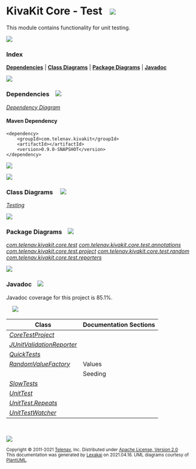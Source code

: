 # KivaKit Core - Test &nbsp;&nbsp;![](https://www.kivakit.org/images/gears-40.png)

This module contains functionality for unit testing.

![](https://www.kivakit.org/images/horizontal-line.png)

### Index



[**Dependencies**](#dependencies) | [**Class Diagrams**](#class-diagrams) | [**Package Diagrams**](#package-diagrams) | [**Javadoc**](#javadoc)

![](https://www.kivakit.org/images/horizontal-line.png)

### Dependencies <a name="dependencies"></a> &nbsp;&nbsp; ![](https://www.kivakit.org/images/dependencies-40.png)

[*Dependency Diagram*](https://www.kivakit.org/lexakai/kivakit-core/test/diagrams/dependencies.svg)

#### Maven Dependency

    <dependency>
        <groupId>com.telenav.kivakit</groupId>
        <artifactId></artifactId>
        <version>0.9.0-SNAPSHOT</version>
    </dependency>

![](https://www.kivakit.org/images/short-horizontal-line.png)

[//]: # (start-user-text)



[//]: # (end-user-text)

![](https://www.kivakit.org/images/short-horizontal-line.png)

### Class Diagrams <a name="class-diagrams"></a> &nbsp; &nbsp; ![](https://www.kivakit.org/images/diagram-48.png)

[*Testing*](https://www.kivakit.org/lexakai/diagrams/diagram-test.svg)

![](https://www.kivakit.org/images/short-horizontal-line.png)

### Package Diagrams <a name="package-diagrams"></a> &nbsp;&nbsp; ![](https://www.kivakit.org/images/box-40.png)

[*com.telenav.kivakit.core.test*](https://www.kivakit.org/lexakai/diagrams/com.telenav.kivakit.core.test.svg)
  [*com.telenav.kivakit.core.test.annotations*](https://www.kivakit.org/lexakai/diagrams/com.telenav.kivakit.core.test.annotations.svg)
  [*com.telenav.kivakit.core.test.project*](https://www.kivakit.org/lexakai/diagrams/com.telenav.kivakit.core.test.project.svg)
  [*com.telenav.kivakit.core.test.random*](https://www.kivakit.org/lexakai/diagrams/com.telenav.kivakit.core.test.random.svg)
  [*com.telenav.kivakit.core.test.reporters*](https://www.kivakit.org/lexakai/diagrams/com.telenav.kivakit.core.test.reporters.svg)

![](https://www.kivakit.org/images/short-horizontal-line.png)

### Javadoc <a name="javadoc"></a> &nbsp;&nbsp; ![](https://www.kivakit.org/images/books-40.png)

Javadoc coverage for this project is 85.1%.  
  
&nbsp; &nbsp;  ![](https://www.kivakit.org/images/meter-90-12.png)



| Class | Documentation Sections |
|---|---|
| [*CoreTestProject*](null/com/telenav/kivakit/core/test/project/CoreTestProject.html) |  |  
| [*JUnitValidationReporter*](null/com/telenav/kivakit/core/test/reporters/JUnitValidationReporter.html) |  |  
| [*QuickTests*](null/com/telenav/kivakit/core/test/annotations/QuickTests.html) |  |  
| [*RandomValueFactory*](null/com/telenav/kivakit/core/test/random/RandomValueFactory.html) | Values |  
| | Seeding |  
| [*SlowTests*](null/com/telenav/kivakit/core/test/annotations/SlowTests.html) |  |  
| [*UnitTest*](null/com/telenav/kivakit/core/test/UnitTest.html) |  |  
| [*UnitTest.Repeats*](null/com/telenav/kivakit/core/test/UnitTest.Repeats.html) |  |  
| [*UnitTestWatcher*](null/com/telenav/kivakit/core/test/UnitTestWatcher.html) |  |  

[//]: # (start-user-text)



[//]: # (end-user-text)

<br/>

![](https://www.kivakit.org/images/horizontal-line.png)

<sub>Copyright &#169; 2011-2021 [Telenav](http://telenav.com), Inc. Distributed under [Apache License, Version 2.0](LICENSE)</sub>  
<sub>This documentation was generated by [Lexakai](https://github.com/Telenav/lexakai) on 2021.04.16. UML diagrams courtesy
of [PlantUML](http://plantuml.com).</sub>

